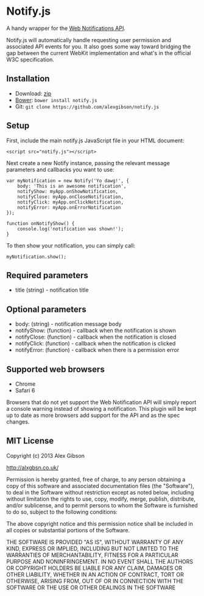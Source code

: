 Notify.js
=========

A handy wrapper for the [Web Notifications API](http://www.w3.org/TR/notifications/).

Notify.js will automatically handle requesting user permission and associated API events for you. It also goes some way toward bridging the gap between the current WebKit implementation and what's in the official W3C specification.

Installation
---------------------------------------

* Download: [zip](https://github.com/alexgibson/notify.js/zipball/master)
* [Bower](https://github.com/twitter/bower/): `bower install notify.js`
* Git: `git clone https://github.com/alexgibson/notify.js`

Setup
---------

First, include the main notify.js JavaScript file in your HTML document:

```
<script src="notify.js"></script>
```

Next create a new Notify instance, passing the relevant message parameters and callbacks you want to use:

```
var myNotification = new Notify('Yo dawg!', {
	body: 'This is an awesome notification', 
	notifyShow: myApp.onShowNotification, 
	notifyClose: myApp.onCloseNotification, 
	notifyClick: myApp.onClickNotification, 
	notifyError: myApp.onErrorNotification
});

function onNotifyShow() {
	console.log('notification was shown!');
}
```

To then show your notification, you can simply call:

```
myNotification.show(); 
```

Required parameters
-------------------

* title (string) - notification title

Optional parameters
-------------------

* body: (string) - notification message body
* notifyShow: (function) - callback when the notification is shown
* notifyClose: (function) - callback when the notification is closed
* notifyClick: (function) - callback when the notification is clicked
* notifyError: (function) - callback when there is a permission error

Supported web browsers
---------------------------------------

- Chrome
- Safari 6

Browsers that do not yet support the Web Notification API will simply report a console warning instead of showing a notification. This plugin will be kept up to date as more browsers add support for the API and as the spec changes.
	
MIT License
---------------------------------------

Copyright (c) 2013 Alex Gibson

http://alxgbsn.co.uk/

Permission is hereby granted, free of charge, to any person obtaining a copy of this software and associated documentation files (the "Software"), to deal in the Software without restriction except as noted below, including without limitation the rights to use, copy, modify, merge, publish, distribute, and/or sublicense, and to permit persons to whom the Software is furnished to do so, subject to the following conditions:

The above copyright notice and this permission notice shall be included in all copies or substantial portions of the Software.

THE SOFTWARE IS PROVIDED "AS IS", WITHOUT WARRANTY OF ANY KIND, EXPRESS OR IMPLIED, INCLUDING BUT NOT LIMITED TO THE WARRANTIES OF MERCHANTABILITY, FITNESS FOR A PARTICULAR PURPOSE AND NONINFRINGEMENT. IN NO EVENT SHALL THE AUTHORS OR COPYRIGHT HOLDERS BE LIABLE FOR ANY CLAIM, DAMAGES OR OTHER LIABILITY, WHETHER IN AN ACTION OF CONTRACT, TORT OR OTHERWISE, ARISING FROM, OUT OF OR IN CONNECTION WITH THE SOFTWARE OR THE USE OR OTHER DEALINGS IN THE SOFTWARE